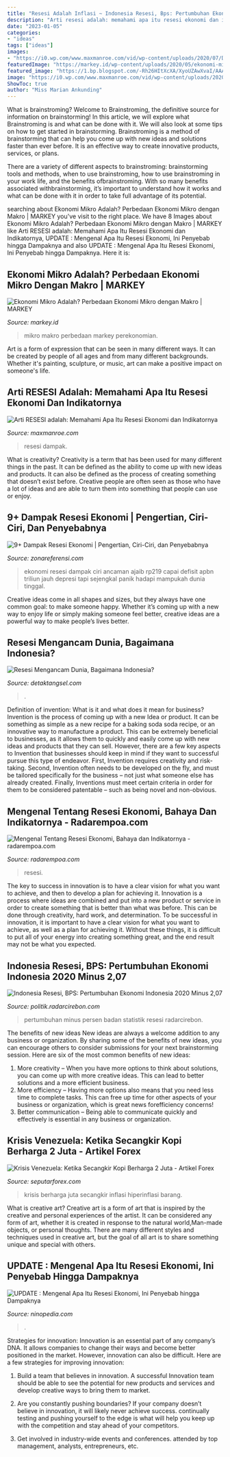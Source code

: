 ```yaml
---
title: "Resesi Adalah Inflasi ~ Indonesia Resesi, Bps: Pertumbuhan Ekonomi Indonesia 2020 Minus 2,07"
description: "Arti resesi adalah: memahami apa itu resesi ekonomi dan indikatornya"
date: "2023-01-05"
categories:
- "ideas"
tags: ["ideas"]
images:
- "https://i0.wp.com/www.maxmanroe.com/vid/wp-content/uploads/2020/07/Dampak-Resesi-Ekonomi.jpg?w=700&amp;ssl=1"
featuredImage: "https://markey.id/wp-content/uploads/2020/05/ekonomi-mikro-1.jpg"
featured_image: "https://1.bp.blogspot.com/-Rh26HItXcXA/XyoUZAwXvaI/AAAAAAAAQI0/IHNJ6Rwn0kA7Fe2xf-SfZCPLjwjo2fTngCNcBGAsYHQ/w1200-h630-p-k-no-nu/resesi-ekonomi.jpg"
image: "https://i0.wp.com/www.maxmanroe.com/vid/wp-content/uploads/2020/07/Dampak-Resesi-Ekonomi.jpg?w=700&amp;ssl=1"
ShowToc: true
author: "Miss Marian Ankunding"
---
```



What is brainstroming?
Welcome to Brainstroming, the definitive source for information on brainstorming! In this article, we will explore what Brainstroming is and what can be done with it. We will also look at some tips on how to get started in brainstorming.
Brainstroming is a method of brainstorming that can help you come up with new ideas and solutions faster than ever before. It is an effective way to create innovative products, services, or plans.

There are a variety of different aspects to brainstroming: brainstorming tools and methods, when to use brainstroming, how to use brainstroming in your work life, and the benefits ofbrainstroming. With so many benefits associated withbrainstorming, it’s important to understand how it works and what can be done with it in order to take full advantage of its potential.

	

		
searching about Ekonomi Mikro Adalah? Perbedaan Ekonomi Mikro dengan Makro | MARKEY you've visit to the right place. We have 8 Images about Ekonomi Mikro Adalah? Perbedaan Ekonomi Mikro dengan Makro | MARKEY like Arti RESESI adalah: Memahami Apa Itu Resesi Ekonomi dan Indikatornya, UPDATE : Mengenal Apa Itu Resesi Ekonomi, Ini Penyebab hingga Dampaknya and also UPDATE : Mengenal Apa Itu Resesi Ekonomi, Ini Penyebab hingga Dampaknya. Here it is:
		
    
## Ekonomi Mikro Adalah? Perbedaan Ekonomi Mikro Dengan Makro | MARKEY

<img loading=lazy src="https://markey.id/wp-content/uploads/2020/05/ekonomi-mikro-1.jpg" onerror="this.onerror=null;this.src='https://tse1.mm.bing.net/th?id=OIP.W04bgysrVxiO7w8hrTR6iQHaE8&amp;pid=15.1';" alt="Ekonomi Mikro Adalah? Perbedaan Ekonomi Mikro dengan Makro | MARKEY">

_Source: markey.id_

>mikro makro perbedaan markey perekonomian. 

	

Art is a form of expression that can be seen in many different ways. It can be created by people of all ages and from many different backgrounds. Whether it's painting, sculpture, or music, art can make a positive impact on someone's life.

    
## Arti RESESI Adalah: Memahami Apa Itu Resesi Ekonomi Dan Indikatornya

<img loading=lazy src="https://i0.wp.com/www.maxmanroe.com/vid/wp-content/uploads/2020/07/Dampak-Resesi-Ekonomi.jpg?w=700&amp;ssl=1" onerror="this.onerror=null;this.src='https://tse1.mm.bing.net/th?id=OIP.UdczEMIKmYn4Qk3kcO06QgHaEP&amp;pid=15.1';" alt="Arti RESESI adalah: Memahami Apa Itu Resesi Ekonomi dan Indikatornya">

_Source: maxmanroe.com_

>resesi dampak. 

	

What is creativity?
Creativity is a term that has been used for many different things in the past. It can be defined as the ability to come up with new ideas and products. It can also be defined as the process of creating something that doesn’t exist before. Creative people are often seen as those who have a lot of ideas and are able to turn them into something that people can use or enjoy.

    
## 9+ Dampak Resesi Ekonomi | Pengertian, Ciri-Ciri, Dan Penyebabnya

<img loading=lazy src="https://www.zonareferensi.com/wp-content/uploads/2020/11/dampak-resesi-ekonomi.jpg" onerror="this.onerror=null;this.src='https://tse1.mm.bing.net/th?id=OIP.qdvuQFfbJkllIFE5eibuCAHaEf&amp;pid=15.1';" alt="9+ Dampak Resesi Ekonomi | Pengertian, Ciri-Ciri, dan Penyebabnya">

_Source: zonareferensi.com_

>ekonomi resesi dampak ciri ancaman ajaib rp219 capai defisit apbn triliun jauh depresi tapi sejengkal panik hadapi mampukah dunia tinggal. 

	

Creative ideas come in all shapes and sizes, but they always have one common goal: to make someone happy. Whether it’s coming up with a new way to enjoy life or simply making someone feel better, creative ideas are a powerful way to make people’s lives better.

    
## Resesi Mengancam Dunia, Bagaimana Indonesia?

<img loading=lazy src="https://www.detaktangsel.com/media/k2/items/cache/477e48a637f5e8113b64b2147e0e8621_M.jpg" onerror="this.onerror=null;this.src='https://tse3.mm.bing.net/th?id=OIP.x85KCWSbizMFrQt6087iHwGQGQ&amp;pid=15.1';" alt="Resesi Mengancam Dunia, Bagaimana Indonesia?">

_Source: detaktangsel.com_

>. 

	

Definition of invention: What is it and what does it mean for business?
Invention is the process of coming up with a new Idea or product. It can be something as simple as a new recipe for a baking soda soda recipe, or an innovative way to manufacture a product. This can be extremely beneficial to businesses, as it allows them to quickly and easily come up with new ideas and products that they can sell. However, there are a few key aspects to Invention that businesses should keep in mind if they want to successful pursue this type of endeavor. First, Invention requires creativity and risk-taking. Second, Invention often needs to be developed on the fly, and must be tailored specifically for the business – not just what someone else has already created. Finally, Inventions must meet certain criteria in order for them to be considered patentable – such as being novel and non-obvious.

    
## Mengenal Tentang Resesi Ekonomi, Bahaya Dan Indikatornya - Radarempoa.com

<img loading=lazy src="https://1.bp.blogspot.com/-Rh26HItXcXA/XyoUZAwXvaI/AAAAAAAAQI0/IHNJ6Rwn0kA7Fe2xf-SfZCPLjwjo2fTngCNcBGAsYHQ/w1200-h630-p-k-no-nu/resesi-ekonomi.jpg" onerror="this.onerror=null;this.src='https://tse1.mm.bing.net/th?id=OIP.8YCuWZR9tHyJX9c97mihWAHaD4&amp;pid=15.1';" alt="Mengenal Tentang Resesi Ekonomi, Bahaya dan Indikatornya - radarempoa.com">

_Source: radarempoa.com_

>resesi. 

	

The key to success in innovation is to have a clear vision for what you want to achieve, and then to develop a plan for achieving it.
Innovation is a process where ideas are combined and put into a new product or service in order to create something that is better than what was before. This can be done through creativity, hard work, and determination. To be successful in innovation, it is important to have a clear vision for what you want to achieve, as well as a plan for achieving it. Without these things, it is difficult to put all of your energy into creating something great, and the end result may not be what you expected.

    
## Indonesia Resesi, BPS: Pertumbuhan Ekonomi Indonesia 2020 Minus 2,07

<img loading=lazy src="https://politik.radarcirebon.com/wp-content/uploads/sites/19/2021/02/210205100911rilispertumbuhanekonomi2020BPSyoutube.jpg" onerror="this.onerror=null;this.src='https://tse4.mm.bing.net/th?id=OIP.0R2HEVnItNKHsVJgglmDBgHaEo&amp;pid=15.1';" alt="Indonesia Resesi, BPS: Pertumbuhan Ekonomi Indonesia 2020 Minus 2,07">

_Source: politik.radarcirebon.com_

>pertumbuhan minus persen badan statistik resesi radarcirebon. 

	

The benefits of new ideas
New ideas are always a welcome addition to any business or organization. By sharing some of the benefits of new ideas, you can encourage others to consider submissions for your next brainstorming session. Here are six of the most common benefits of new ideas: 
1. More creativity – When you have more options to think about solutions, you can come up with more creative ideas. This can lead to better solutions and a more efficient business. 
2. More efficiency – Having more options also means that you need less time to complete tasks. This can free up time for other aspects of your business or organization, which is great news forefficiency concerns! 
3. Better communication – Being able to communicate quickly and effectively is essential in any business or organization.

    
## Krisis Venezuela: Ketika Secangkir Kopi Berharga 2 Juta - Artikel Forex

<img loading=lazy src="https://www.seputarforex.com/sf2016materi/post/2018-07/krisis-venezuela-ketika-secangkir-kopi-berharga-2-juta-284662-23590.jpg" onerror="this.onerror=null;this.src='https://tse2.mm.bing.net/th?id=OIP.LR0wVNo9jV2yjTuCux60YgHaEF&amp;pid=15.1';" alt="Krisis Venezuela: Ketika Secangkir Kopi Berharga 2 Juta - Artikel Forex">

_Source: seputarforex.com_

>krisis berharga juta secangkir inflasi hiperinflasi barang. 

	

What is creative art?
Creative art is a form of art that is inspired by the creative and personal experiences of the artist. It can be considered any form of art, whether it is created in response to the natural world,Man-made objects, or personal thoughts. There are many different styles and techniques used in creative art, but the goal of all art is to share something unique and special with others.

    
## UPDATE : Mengenal Apa Itu Resesi Ekonomi, Ini Penyebab Hingga Dampaknya

<img loading=lazy src="https://i0.wp.com/cdn-2.tstatic.net/tribunnews/foto/bank/images/ilustrasi-resesi-6.jpg" onerror="this.onerror=null;this.src='https://tse2.mm.bing.net/th?id=OIP.M9N4-MDDvNggWaDzQUxfoQHaEK&amp;pid=15.1';" alt="UPDATE : Mengenal Apa Itu Resesi Ekonomi, Ini Penyebab hingga Dampaknya">

_Source: ninopedia.com_

>. 

	

Strategies for innovation:
Innovation is an essential part of any company’s DNA. It allows companies to change their ways and become better positioned in the market. However, innovation can also be difficult. Here are a few strategies for improving innovation:
1. Build a team that believes in innovation. A successful Innovation team should be able to see the potential for new products and services and develop creative ways to bring them to market.

2. Are you constantly pushing boundaries? If your company doesn’t believe in innovation, it will likely never achieve success. continually testing and pushing yourself to the edge is what will help you keep up with the competition and stay ahead of your competitors.

3. Get involved in industry-wide events and conferences. attended by top management, analysts, entrepreneurs, etc.

